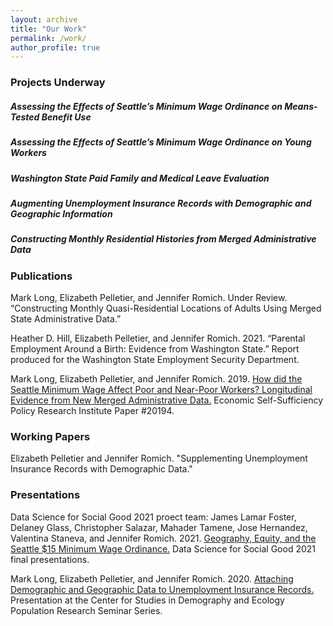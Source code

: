 ```yaml
---
layout: archive
title: "Our Work"
permalink: /work/
author_profile: true
---
```


### Projects Underway

##### Assessing the Effects of Seattle’s Minimum Wage Ordinance on Means-Tested Benefit Use

##### Assessing the Effects of Seattle’s Minimum Wage Ordinance on Young Workers

##### Washington State Paid Family and Medical Leave Evaluation

##### Augmenting Unemployment Insurance Records with Demographic and Geographic Information

##### Constructing Monthly Residential Histories from Merged Administrative Data


### Publications

Mark Long, Elizabeth Pelletier, and Jennifer Romich. Under Review. “Constructing Monthly Quasi-Residential Locations of Adults Using Merged State Administrative Data.”
 
Heather D. Hill, Elizabeth Pelletier, and Jennifer Romich. 2021. “Parental Employment Around a Birth: Evidence from Washington State.” Report produced for the Washington State Employment Security Department.

Mark Long, Elizabeth Pelletier, and Jennifer Romich. 2019. [How did the Seattle Minimum Wage Affect Poor and Near-Poor Workers? Longitudinal Evidence from New Merged Administrative Data.](https://www.esspri.uci.edu/files/docs/working_papers/ESSPRI%20Working%20Paper%2020194%20Romich.pdf) Economic Self-Sufficiency Policy Research Institute Paper #20194.

### Working Papers

Elizabeth Pelletier and Jennifer Romich. "Supplementing Unemployment Insurance Records with Demographic Data." 

### Presentations

Data Science for Social Good 2021 proect team: James Lamar Foster, Delaney Glass, Christopher Salazar, Mahader Tamene, Jose Hernandez, Valentina Staneva, and Jennifer Romich. 2021. [Geography, Equity, and the Seattle $15 Minimum Wage Ordinance.](https://uwescience.github.io/MinWA/) Data Science for Social Good 2021 final presentations. 

Mark Long, Elizabeth Pelletier, and Jennifer Romich. 2020. [Attaching Demographic and Geographic Data to Unemployment Insurance Records.](https://www.youtube.com/watch?v=13GB6dzM4DA) Presentation at the Center for Studies in Demography and Ecology Population Research Seminar Series. 




